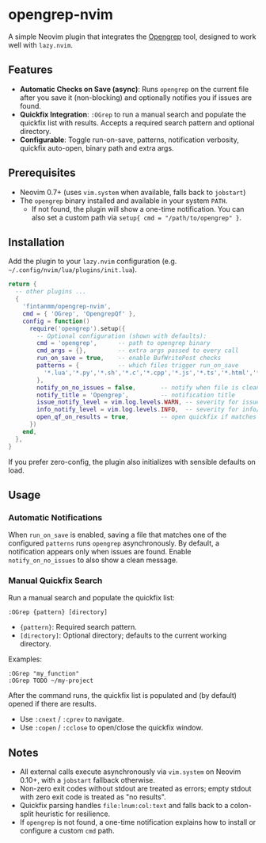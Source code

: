 # opengrep-nvim

A simple Neovim plugin that integrates the [Opengrep](https://www.opengrep.dev/) tool, designed to work well with `lazy.nvim`.

## Features

- **Automatic Checks on Save (async)**: Runs `opengrep` on the current file after you save it (non-blocking) and optionally notifies you if issues are found.
- **Quickfix Integration**: `:OGrep` to run a manual search and populate the quickfix list with results. Accepts a required search pattern and optional directory.
- **Configurable**: Toggle run-on-save, patterns, notification verbosity, quickfix auto-open, binary path and extra args.

## Prerequisites

- Neovim 0.7+ (uses `vim.system` when available, falls back to `jobstart`)
- The `opengrep` binary installed and available in your system `PATH`.
  - If not found, the plugin will show a one-time notification. You can also set a custom path via `setup{ cmd = "/path/to/opengrep" }`.

## Installation

Add the plugin to your `lazy.nvim` configuration (e.g. `~/.config/nvim/lua/plugins/init.lua`).

```lua
return {
  -- other plugins ...
  {
    'fintanmm/opengrep-nvim',
    cmd = { 'OGrep', 'OpengrepQf' },
    config = function()
      require('opengrep').setup({
        -- Optional configuration (shown with defaults):
        cmd = 'opengrep',      -- path to opengrep binary
        cmd_args = {},         -- extra args passed to every call
        run_on_save = true,    -- enable BufWritePost checks
        patterns = {           -- which files trigger run_on_save
          '*.lua','*.py','*.sh','*.c','*.cpp','*.js','*.ts','*.html','*.css','*.h','*.hpp','*.c++','*.java'
        },
        notify_on_no_issues = false,       -- notify when file is clean
        notify_title = 'Opengrep',         -- notification title
        issue_notify_level = vim.log.levels.WARN, -- severity for issue notifications
        info_notify_level = vim.log.levels.INFO,  -- severity for info/clean messages
        open_qf_on_results = true,         -- open quickfix if matches found
      })
    end,
  },
}
```

If you prefer zero-config, the plugin also initializes with sensible defaults on load.

## Usage

### Automatic Notifications

When `run_on_save` is enabled, saving a file that matches one of the configured `patterns` runs `opengrep` asynchronously. By default, a notification appears only when issues are found. Enable `notify_on_no_issues` to also show a clean message.

### Manual Quickfix Search

Run a manual search and populate the quickfix list:

```
:OGrep {pattern} [directory]
```

- `{pattern}`: Required search pattern.
- `[directory]`: Optional directory; defaults to the current working directory.

Examples:

```
:OGrep "my_function"
:OGrep TODO ~/my-project
```

After the command runs, the quickfix list is populated and (by default) opened if there are results.

- Use `:cnext` / `:cprev` to navigate.
- Use `:copen` / `:cclose` to open/close the quickfix window.

## Notes

- All external calls execute asynchronously via `vim.system` on Neovim 0.10+, with a `jobstart` fallback otherwise.
- Non-zero exit codes without stdout are treated as errors; empty stdout with zero exit code is treated as "no results".
- Quickfix parsing handles `file:lnum:col:text` and falls back to a colon-split heuristic for resilience.
- If `opengrep` is not found, a one-time notification explains how to install or configure a custom `cmd` path.
